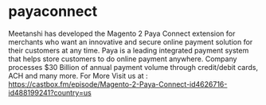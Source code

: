 # payaconnect
Meetanshi has developed the Magento 2 Paya Connect extension for merchants who want an innovative and secure online payment solution for their customers at any time. Paya is a leading integrated payment system that helps store customers to do online payment anywhere. Company processes $30 Billion of annual payment volume through credit/debit cards, ACH and many more. For More Visit us at : https://castbox.fm/episode/Magento-2-Paya-Connect-id4626716-id488199241?country=us
